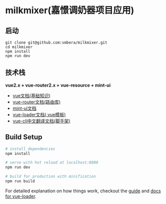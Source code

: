 # milkmixer(嘉憬调奶器项目应用)

## 启动

```
git clone git@github.com:smbera/milkmixer.git
cd milkmixer
npm install
npm run dev
```

## 技术栈

**vue2.x + vue-router2.x + vue-resource + mint-ui**

- [vue文档(基础知识)](https://cn.vuejs.org/v2/guide/index.html)
- [vue-router文档(路由库)](https://router.vuejs.org/zh-cn/)
- [mint-ui文档](http://mint-ui.github.io/#!/zh-cn)
- [vue-loader文档(.vue模板)](https://lvyongbo.gitbooks.io/vue-loader/content/)
- [vue-cli中文翻译文档(脚手架)](https://loulanyijian.github.io/vue-cli-doc-Chinese/)


## Build Setup

``` bash
# install dependencies
npm install

# serve with hot reload at localhost:8080
npm run dev

# build for production with minification
npm run build

```

For detailed explanation on how things work, checkout the [guide](http://vuejs-templates.github.io/webpack/) and [docs for vue-loader](http://vuejs.github.io/vue-loader).
